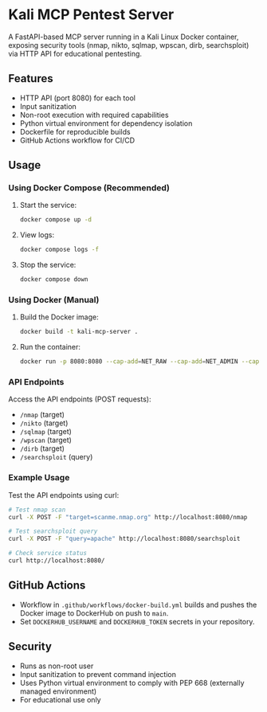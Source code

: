 # Kali MCP Pentest Server

A FastAPI-based MCP server running in a Kali Linux Docker container, exposing security tools (nmap, nikto, sqlmap, wpscan, dirb, searchsploit) via HTTP API for educational pentesting.

## Features
- HTTP API (port 8080) for each tool
- Input sanitization
- Non-root execution with required capabilities
- Python virtual environment for dependency isolation
- Dockerfile for reproducible builds
- GitHub Actions workflow for CI/CD

## Usage

### Using Docker Compose (Recommended)
1. Start the service:
   ```bash
   docker compose up -d
   ```
2. View logs:
   ```bash
   docker compose logs -f
   ```
3. Stop the service:
   ```bash
   docker compose down
   ```

### Using Docker (Manual)
1. Build the Docker image:
   ```bash
   docker build -t kali-mcp-server .
   ```
2. Run the container:
   ```bash
   docker run -p 8080:8080 --cap-add=NET_RAW --cap-add=NET_ADMIN --cap-add=NET_BIND_SERVICE kali-mcp-server
   ```

### API Endpoints
Access the API endpoints (POST requests):
- `/nmap` (target)
- `/nikto` (target)
- `/sqlmap` (target)
- `/wpscan` (target)
- `/dirb` (target)
- `/searchsploit` (query)

### Example Usage
Test the API endpoints using curl:
```bash
# Test nmap scan
curl -X POST -F "target=scanme.nmap.org" http://localhost:8080/nmap

# Test searchsploit query
curl -X POST -F "query=apache" http://localhost:8080/searchsploit

# Check service status
curl http://localhost:8080/
```

## GitHub Actions
- Workflow in `.github/workflows/docker-build.yml` builds and pushes the Docker image to DockerHub on push to `main`.
- Set `DOCKERHUB_USERNAME` and `DOCKERHUB_TOKEN` secrets in your repository.

## Security
- Runs as non-root user
- Input sanitization to prevent command injection
- Uses Python virtual environment to comply with PEP 668 (externally managed environment)
- For educational use only
